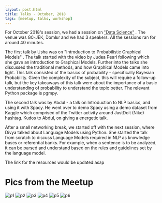 ```yaml
---
layout: post.html
title: Talks - October, 2018
tags: [meetup, talks, workshop]
---
```


For October 2018's session, we had a session on ["Data Science"](https://www.meetup.com/BangPypers/events/flmkdqyxnbbc/) . The venue was G0-JEK, Domlur and we had 3 speakers. All the sessions ran for around 40 minutes.

The first talk by Usha was on "Introduction to Probabilistic Graphical Models" . The talk started with the video by Judea Pearl following which
she gave an introduction to Graphical Models. Further into the talks she
discussed the traditional methods, and how Graphical Models came into light.
This talk consisted of the basics of probability - specifically Bayesian
Probability. Given the complexity of the subject, this will require a follow-up
talk, but the key takeaways of this talk were about the importance of a basic
understanding of probability to understand the topic better. The relevant
Python package is pgmpy.

The second talk was by Abdul - a talk on
Introduction to NLP basics, and using it with Spacy. He went over to demo Spacy
using a demo dataset from Kaggle which comprised of the Twitter activity around
JustDoit (Nike) hashtag. Kudos to Abdul, on giving a energetic talk.

After a small networking break, we started off with the next session, where
Divya talked about Language Models using Python. She started the talk from
scratch to discuss Language Models required in NLP as knowledge bases or
referential banks. For example, when a sentence is to be analyzed, it can be
parsed and understand based on the rules and guidelines set by the language
model.

The link for the resources would be updated asap

# Pics from the Meetup

![p1](https://secure.meetupstatic.com/photos/event/c/7/3/0/highres_475790992.jpeg)
![p2](https://secure.meetupstatic.com/photos/event/c/7/3/2/highres_475790994.jpeg)
![p3](https://secure.meetupstatic.com/photos/event/c/7/3/4/highres_475790996.jpeg)
![p4](https://secure.meetupstatic.com/photos/event/c/7/3/8/highres_475791000.jpeg)
![p5](https://secure.meetupstatic.com/photos/event/c/7/3/6/highres_475790998.jpeg)
![p6](https://secure.meetupstatic.com/photos/event/e/9/8/7/highres_475799783.jpeg)
